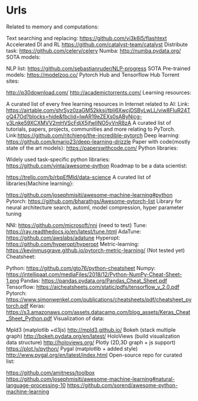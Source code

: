 # Urls

Related to memory and computations:

Text searching and replacing: https://github.com/vi3k6i5/flashtext
Accelerated Dl and RL https://github.com/catalyst-team/catalyst
Distribute task: https://github.com/celery/celery
Numba: http://numba.pydata.org/
SOTA models:

NLP list: https://github.com/sebastianruder/NLP-progress
SOTA Pre-trained models: https://modelzoo.co/
Pytorch Hub and Tensorflow Hub
Torrent sites:

http://p30download.com/
http://academictorrents.com/
Learning resources:

A curated list of every free learning resources in Internet related to AI:
Link: https://airtable.com/shrSyz0zaGM52kksj/tbli6XwcjDSByLwLL/viw8FIuR24ToQ47Od?blocks=hide&fbclid=IwAR19eZEXs0sAByNjcg-y3Lnke59XCXMVV2mHVScFdjX5jfwIINO5yVnR8zA
A curated list of tutorials, papers, projects, communities and more relating to PyTorch.
Link:https://github.com/ritchieng/the-incredible-pytorch
Deep learning: https://github.com/kmario23/deep-learning-drizzle
Paper with code{mostly state of the art models}: https://paperswithcode.com/
Python libraries:

Widely used task-specific python libraries: https://github.com/vinta/awesome-python
Roadmap to be a data scientist:

https://trello.com/b/rbpEfMld/data-science
A curated list of libraries{Machine learning}:

https://github.com/josephmisiti/awesome-machine-learning#python
Pytorch: https://github.com/bharathgs/Awesome-pytorch-list
Library for neural architecture search, automl, model compression, hyper parameter tuning

NNI: https://github.com/microsoft/nni {need to test}
Tune: https://ray.readthedocs.io/en/latest/tune.html
AdaTune: https://github.com/awslabs/adatune
Hyperopt: https://github.com/hyperopt/hyperopt
Metric-learning: https://kevinmusgrave.github.io/pytorch-metric-learning/ (Not tested yet)
Cheatsheet:

Python: https://github.com/gto76/python-cheatsheet
Numpy: https://intellipaat.com/mediaFiles/2018/12/Python-NumPy-Cheat-Sheet-1.png
Pandas: https://pandas.pydata.org/Pandas_Cheat_Sheet.pdf
Tensorflow: https://aicheatsheets.com/static/pdfs/tensorflow_v_2.0.pdf
Pytorch: https://www.simonwenkel.com/publications/cheatsheets/pdf/cheatsheet_pytorch.pdf
Keras: https://s3.amazonaws.com/assets.datacamp.com/blog_assets/Keras_Cheat_Sheet_Python.pdf
Visualization of data:

Mpld3 (matplotlib +d3js) http://mpld3.github.io/
Bokeh (stack multiple graph) http://bokeh.pydata.org/en/latest/
HoloViews (build visualization data structure) http://holoviews.org/
Plotly (2D,3D graph + js support) https://plot.ly/python/
Pygal (matplotlib + added style) http://www.pygal.org/en/latest/index.html
Open-source repo for curated list:

https://github.com/amitness/toolbox
https://github.com/josephmisiti/awesome-machine-learning#natural-language-processing-10 https://github.com/sorend/awesome-python-machine-learning
